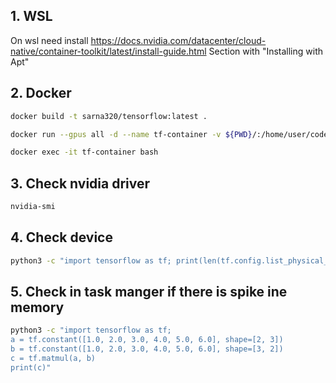 ## 1. WSL
On wsl need install https://docs.nvidia.com/datacenter/cloud-native/container-toolkit/latest/install-guide.html
Section with "Installing with Apt"

## 2. Docker
```sh 
docker build -t sarna320/tensorflow:latest .
```
```sh
docker run --gpus all -d --name tf-container -v ${PWD}/:/home/user/code/ sarna320/tensorflow:latest
```
```sh
docker exec -it tf-container bash
```

## 3. Check nvidia driver
```sh
nvidia-smi
```

## 4. Check device
```sh
python3 -c "import tensorflow as tf; print(len(tf.config.list_physical_devices('GPU')))"
```

## 5. Check in task manger if there is spike ine memory
```sh
python3 -c "import tensorflow as tf;
a = tf.constant([1.0, 2.0, 3.0, 4.0, 5.0, 6.0], shape=[2, 3])
b = tf.constant([1.0, 2.0, 3.0, 4.0, 5.0, 6.0], shape=[3, 2])
c = tf.matmul(a, b)
print(c)"
```
